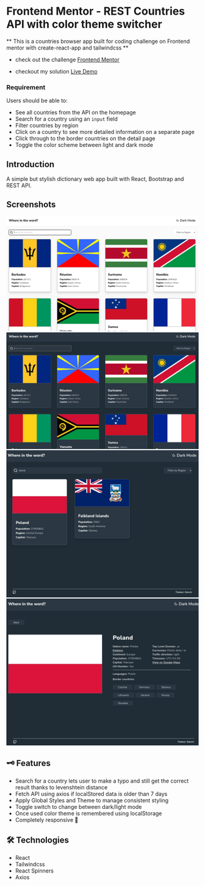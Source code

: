 # Frontend Mentor - REST Countries API with color theme switcher

** This is a countries browser app built for coding challenge on Frontend mentor with create-react-app and tailwindcss **

- check out the challenge [Frontend Mentor](https://www.frontendmentor.io/challenges/rest-countries-api-with-color-theme-switcher-5cacc469fec04111f7b848ca )

- checkout my solution [Live Demo](https://qntek.github.io/country-flag-app/)
### Requirement

Users should be able to:

- See all countries from the API on the homepage
- Search for a country using an `input` field
- Filter countries by region
- Click on a country to see more detailed information on a separate page
- Click through to the border countries on the detail page
- Toggle the color scheme between light and dark mode

## Introduction

A simple but stylish dictionary web app built with React, Bootstrap and REST API.

## Screenshots

![screenshot1](./src/screenshot/1.jpg)
![screenshot2](./src/screenshot/2.jpg)
![screenshot3](./src/screenshot/3.jpg)
![screenshot4](./src/screenshot/4.jpg)

## 🗝️ Features

- Search for a country lets user to make a typo and still get the correct result thanks to levenshtein distance
- Fetch API using axios if localStored data is older than 7 days
- Apply Global Styles and Theme to manage consistent styling
- Toggle switch to change between dark/light mode
- Once used color theme is remembered using localStorage
- Completely responsive 🙌

## 🛠 Technologies

- React
- Tailwindcss
- React Spinners
- Axios
